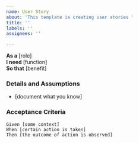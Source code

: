 ```yaml
---
name: User Story
about: 'This template is creating user stories '
title: ''
labels: ''
assignees: ''

---
```


**As a** [role]  
**I need** [function]  
**So that** [benefit]  
   
### Details and Assumptions
* [document what you know]
   
### Acceptance Criteria  
   
```gherkin
Given [some context]
When [certain action is taken]
Then [the outcome of action is observed]
```
